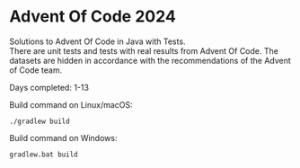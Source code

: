 # Advent Of Code 2024

Solutions to Advent Of Code in Java with Tests.<br />
There are unit tests and tests with real results from Advent Of Code.
The datasets are hidden in accordance with the recommendations of the Advent of Code team.

Days completed: 1-13 <br />

Build command on Linux/macOS:
```
./gradlew build
```

Build command on Windows:
```
gradlew.bat build
```
